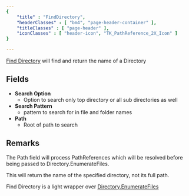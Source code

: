 ```yaml
---
{ 
	"title" : "FindDirectory",
	"headerClasses" : [ "bm4", "page-header-container" ],
	"titleClasses" : [ "page-header" ],
	"iconClasses" : [ "header-icon", "TK_PathReference_2X_Icon" ]
}

---
```


[Find Directory](assetlink://GUID/d4fa9e4f9ff58a344b7da26cb499b387) will find and return the name of a Directory

## Fields

* **Search Option**
  - Option to search only top directory or all sub directories as well
* **Search Pattern**
  - pattern to search for in file and folder names
* **Path**
  - Root of path to search

## Remarks

The Path field will process PathReferences which will be resolved before being passed to Directory.EnumerateFiles.

This will return the name of the specified directory, not its full path.
 
Find Directory is a light wrapper over [Directory.EnumerateFiles](https://docs.microsoft.com/en-us/dotnet/api/system.io.directory.enumeratefiles?view=netframework-4.6)
